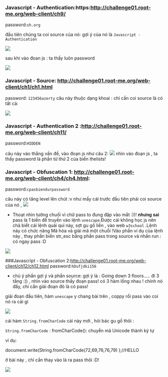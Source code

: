 ### Javascript - Authentication:https:http://challenge01.root-me.org/web-client/ch9/
password:`sh.org`

đầu tiên chúng ta coi source của nó: gợi ý của nó là `Javascript - Authentication` 

<img src="http://image.prntscr.com/image/4ee663b4801d4572a4419bd89e1deb92.png">

sau khi vào đoan js : ta thấy luôn password

<img src="http://image.prntscr.com/image/1689c5870fec47948f3e067b7a302f20.png">

### Javascript - Source: http://challenge01.root-me.org/web-client/ch1/ch1.html

password: `123456azerty`
câu này thuộc dạng khoai : chỉ cần coi source là có tất cả: 

<img src="http://image.prntscr.com/image/b7ad883e944644a2a961ec2de73d8083.png">

### Javascript - Authentication 2 :http://challenge01.root-me.org/web-client/ch11/
password:`HIDDEN`

câu này vào thẳng vấn đề, vào đoạn js như câu 2:
<img src="http://image.prntscr.com/image/395c50ed82aa4afd88cf7c525daada4e.png">
nhìn vào đoạn js , ta thấy password là phần tử thứ 2 của biến thelists!

###  Javascript - Obfuscation 1: http://challenge01.root-me.org/web-client/ch4/ch4.html:

password:`cpasbiendurpassword`

câu này có tăng level lên chút :v như mấy cái trước đầu tiên phải coi source của nó , 
<img src="http://image.prntscr.com/image/da801b784ee445b6a5e32f11334bf0c0.png">

- Thoạt nhìn tưởng chuối vì chữ pass to đung đập vào mắt :))! **nhưng sai** pass là 1 biến để truyền vào lệnh `unescape`.Được cái không học js nên chả biết cái lệnh quái quỉ này, sợt gu gồ liền , vào web `w3school` .Lệnh này có chức năng Mã hóa và giải mã một chuỗi !Vào phần ví dụ của lệnh này , thay phần biến str_esc bằng phần pass trong source và nhấn run : có ngay pass :D

<img src="http://image.prntscr.com/image/551b1f0aab004a2f8c562cc4a5623635.png"> 

###Javascript - Obfuscation 2:http://challenge01.root-me.org/web-client/ch12/ch12.html
password:`hDufjdki156` 
- chú ý phần gợi ý và phần source: gợi ý là : Going down 3 floors..... đi 3 tầng :)) , nhìn vào source thấy đoạn pass! có 3 hàm lồng nhau ! chính nó đấy, chỉ cần giải đoạn đó là có pass!

giải đoạn đầu tiên, hàm `unescape` y chang bài trên , coppy rồi pass vào coi nó ra cái gì

<img src="http://image.prntscr.com/image/bb9c274a2f064338a7118d7f104e8f72.png">

cái hàm `String.fromCharCode` cái này mới , hỏi bác gu gồ thôi :

`String.fromCharCode` : fromCharCode(): chuyễn mã Unicode thành ký tự

ví dụ:

document.write(String.fromCharCode(72,69,76,76,79) );//HELLO

ở bài này , chỉ cần thay vào là ra pass thôi :D! 

<img src="http://image.prntscr.com/image/fd226593f9c345f183bf3ec77361f3ab.png">


